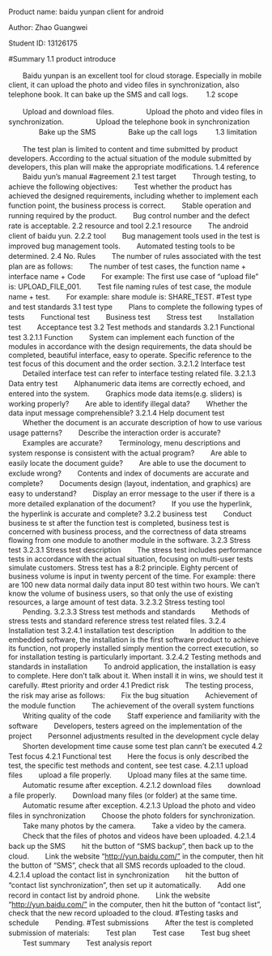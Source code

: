 Product name: baidu yunpan client for android

Author: Zhao Guangwei

Student ID: 13126175

#Summary
1.1 product introduce

　　Baidu yunpan is an excellent tool for cloud storage. Especially in mobile client, it can upload the photo and video files in synchronization, also telephone book. It can bake up the SMS and call logs.
　　
1.2 scope

　　Upload and download files.
　　
　　Upload the photo and video files in synchronization.
　　
　　Upload the telephone book in synchronization
　　
　　Bake up the SMS
　　
　　Bake up the call logs
　　
1.3 limitation

　　The test plan is limited to content and time submitted by product developers. According to the actual situation of the module submitted by developers, this plan will make the appropriate modifications.
1.4 reference
　　Baidu yun’s manual
#agreement
2.1 test target
　　Through testing, to achieve the following objectives:
　　Test whether the product has achieved the designed requirements, including whether to implement each function point, the business process is correct.
　　Stable operation and running required by the product.
　　Bug control number and the defect rate is acceptable.
2.2 resource and tool
2.2.1 resource
　　The android client of baidu yun.
2.2.2 tool
　　Bug management tools used in the test is improved bug management tools.
　　Automated testing tools to be determined.
2.4 No. Rules
　　The number of rules associated with the test plan are as follows:
　　The number of test cases,  the function name + interface name + Code
　　For example:  The first use case of “upload file” is: UPLOAD_FILE_001.
　　Test file naming rules of test case, the module name + test.
　　For example: share module is: SHARE_TEST.
#Test type and test standards
3.1 test type
　　Plans to complete the following types of tests
　　Functional test
　　Business test
　　Stress test
　　Installation test
　　Acceptance test
3.2 Test methods and standards
3.2.1 Functional test
3.2.1.1 Function
　　System can implement each function of the modules in accordance with the design requirements, the data should be completed, beautiful interface, easy to operate. Specific reference to the test focus of this document and the order section.
3.2.1.2 Interface test
　　Detailed interface test can refer to interface testing related file.
3.2.1.3 Data entry test
　　Alphanumeric data items are correctly echoed, and entered into the system.
　　Graphics mode data items(e.g. sliders) is working properly?
　　Are able to identify illegal data?
　　Whether the data input message comprehensible?
3.2.1.4 Help document test
　　Whether the document is an accurate description of how to use various usage patterns?
　　Describe the interaction order is accurate?
　　Examples are accurate?
　　Terminology, menu descriptions and system response is consistent with the actual program?
　　Are able to easily locate the document guide?
　　Are able to use the document to exclude wrong?
　　Contents and index of documents are accurate and complete?
　　Documents design (layout, indentation, and graphics) are easy to understand?
　　Display an error message to the user if there is a more detailed explanation of the document?
　　If you use the hyperlink, the hyperlink is accurate and complete?
3.2.2 business test
　　Conduct business te	st after the function test is completed, business test is concerned with business process, and the correctness of data streams flowing from one module to another module in the software.
3.2.3 Stress test
3.2.3.1 Stress test description
　　The stress test includes performance tests in accordance with the actual situation, focusing on multi-user tests simulate customers. Stress test has a 8:2 principle. Eighty percent of business volume is input in twenty percent of the time. For example: there are 100 new data normal daily data input 80 test within two hours. We can’t know the volume of business users, so that only the use of existing resources, a large amount of test data.
3.2.3.2 Stress testing tool
　　Pending.
3.2.3.3 Stress test methods and standards
　　Methods of stress tests and standard reference stress test related files.
3.2.4 Installation test
3.2.4.1 installation test description
　　In addition to the embedded software, the installation is the first software product to achieve its function, not properly installed simply mention the correct execution, so for installation testing is particularly important.
3.2.4.2 Testing methods and standards in installation
　　To android application, the installation is easy to complete. Here don’t talk about it. When install it in wins, we should test it carefully.
#test priority and order
4.1 Predict risk
　　The testing process, the risk may arise as follows:
　　Fix the bug situation
　　Achievement of the module function
　　The achievement of the overall system functions
　　Writing quality of the code 
　　Staff experience and familiarity with the software
　　Developers, testers agreed on the implementation of the project
　　Personnel adjustments resulted in the development cycle delay
　　Shorten development time cause some test plan cann’t be executed
4.2 Test focus
4.2.1 Functional test
　　Here the focus is only described the test, the specific test methods and content, see test case.
4.2.1.1 upload files
　　upload a file properly.
　　Upload many files at the same time.
　　Automatic resume after exception.
4.2.1.2 download files
　　download a file properly.
　　Download many files (or folder) at the same time.
　　Automatic resume after exception.
4.2.1.3 Upload the photo and video files in synchronization
　　Choose the photo folders for synchronization.
　　Take many photos by the camera.
　　Take a video by the camera.
　　Check that the files of photos and videos have been uploaded.
4.2.1.4 back up the SMS
　　hit the button of “SMS backup”, then back up to the cloud.
　　Link the website “http://yun.baidu.com/” in the computer, then hit the button of “SMS”, check that all SMS records uploaded to the cloud.
4.2.1.4 upload the contact list in synchronization
　　hit the button of “contact list synchronization”, then set up it automatically.
　　Add one record in contact list by android phone.
　　Link the website “http://yun.baidu.com/” in the computer, then hit the button of “contact list”, check that the new record uploaded to the cloud.
#Testing tasks and schedule
　　Pending.
#Test submissions
　　After the test is completed submission of materials: 
　　Test plan
　　Test case
　　Test bug sheet
　　Test summary
　　Test analysis report
